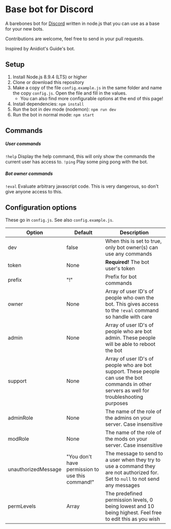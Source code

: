 # Base bot for Discord
A barebones bot for [Discord](https://discordapp.com/) written in node.js that you can use as a base for your new bots.

Contributions are welcome, feel free to send in your pull requests.

Inspired by Anidiot's Guide's bot.

## Setup
1. Install Node.js 8.9.4 (LTS) or higher
2. Clone or download this repository
3. Make a copy of the file `config.example.js` in the same folder and name the copy `config.js`. Open the file and fill in the values.
   - You can also find more configurable options at the end of this page!
4. Install dependencies: `npm install`
5. Run the bot in dev mode (nodemon): `npm run dev`
6. Run the bot in normal mode: `npm start`

## Commands

##### User commands
`!help` Display the help command, this will only show the commands the current user has access to.
`!ping` Play some ping pong with the bot.

##### Bot owner commands
`!eval` Evaluate arbitrary javascript code. This is very dangerous, so don't give anyone access to this.

## Configuration options
These go in `config.js`. See also `config.example.js`.

|Option|Default|Description|
|------|-------|-----------|
|dev|false|When this is set to true, only bot owner(s) can use any commands|
|token|None|**Required!** The bot user's token|
|prefix|"!"|Prefix for bot commands|
|owner|None|Array of user ID's of people who own the bot. This gives access to the `!eval` command so handle with care|
|admin|None|Array of user ID's of people who are bot admin. These people will be able to reboot the bot|
|support|None|Array of user ID's of people who are bot support. These people can use the bot commands in other servers as well for troubleshooting purposes|
|adminRole|None|The name of the role of the admins on your server. Case insensitive|
|modRole|None|The name of the role of the mods on your server. Case insensitive|
|unauthorizedMessage|"You don't have permission to use this command!"|The message to send to a user when they try to use a command they are not authorized for. Set to `null` to not send any messages|
|permLevels|Array|The predefined permission levels, 0 being lowest and 10 being highest. Feel free to edit this as you wish|